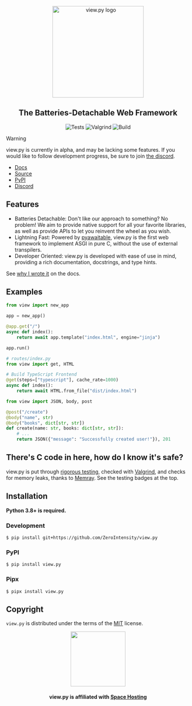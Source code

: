 <div align="center"><img src="https://raw.githubusercontent.com/ZeroIntensity/view.py/master/html/logo.png" alt="view.py logo" width=250 height=auto /></div>

<div align="center"><h2>The Batteries-Detachable Web Framework</h2></div>

<div align="center">
    <img src="https://github.com/ZeroIntensity/view.py/actions/workflows/tests.yml/badge.svg" alt="Tests" width=auto height=auto />
    <img src="https://github.com/ZeroIntensity/view.py/actions/workflows/memory_check.yml/badge.svg" alt="Valgrind" width=auto height=auto />
    <img src="https://github.com/ZeroIntensity/view.py/actions/workflows/build.yml/badge.svg" alt="Build" width=auto height=auto />
</div>

> [!Warning]
> view.py is currently in alpha, and may be lacking some features.
> If you would like to follow development progress, be sure to join [the discord](https://discord.gg/tZAfuWAbm2).

-   [Docs](https://view.zintensity.dev)
-   [Source](https://github.com/ZeroIntensity/view.py)
-   [PyPI](https://pypi.org/project/view.py)
-   [Discord](https://discord.gg/tZAfuWAbm2)

## Features

-   Batteries Detachable: Don't like our approach to something? No problem! We aim to provide native support for all your favorite libraries, as well as provide APIs to let you reinvent the wheel as you wish.
-   Lightning Fast: Powered by [pyawaitable](https://github.com/ZeroIntensity/pyawaitable), view.py is the first web framework to implement ASGI in pure C, without the use of external transpilers.
-   Developer Oriented: view.py is developed with ease of use in mind, providing a rich documentation, docstrings, and type hints.

See [why I wrote it](https://view.zintensity.dev/#why-did-i-build-it) on the docs.

## Examples

```py
from view import new_app

app = new_app()

@app.get("/")
async def index():
    return await app.template("index.html", engine="jinja")

app.run()
```

```py
# routes/index.py
from view import get, HTML

# Build TypeScript Frontend
@get(steps=["typescript"], cache_rate=1000)
async def index():
    return await HTML.from_file("dist/index.html")
```

```py
from view import JSON, body, post

@post("/create")
@body("name", str)
@body("books", dict[str, str])
def create(name: str, books: dict[str, str]):
    # ...
    return JSON({"message": "Successfully created user!"}), 201
```

## There's C code in here, how do I know it's safe?

view.py is put through [rigorous testing](https://github.com/ZeroIntensity/view.py/tree/master/tests), checked with [Valgrind](https://valgrind.org/), and checks for memory leaks, thanks to [Memray](https://github.com/bloomberg/memray). See the testing badges at the top.

## Installation

**Python 3.8+ is required.**

### Development

```console
$ pip install git+https://github.com/ZeroIntensity/view.py
```

### PyPI

```console
$ pip install view.py
```

### Pipx

```console
$ pipx install view.py
```

## Copyright

`view.py` is distributed under the terms of the [MIT](https://spdx.org/licenses/MIT.html) license.

<div align="center">
    <a href="https://clientarea.space-hosting.net/aff.php?aff=303"><img width=150 height=auto src="https://cdn-dennd.nitrocdn.com/fygsTSpFNuiCdXWNTtgOTVMRlPWNnIZx/assets/images/optimized/rev-758b0f8/www.space-hosting.net/wp-content/uploads/2023/02/cropped-Icon.png"></a>
    <h4>view.py is affiliated with <a href="https://clientarea.space-hosting.net/aff.php?aff=303">Space Hosting</a></h4>
</div>
